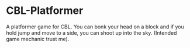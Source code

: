 # CBL-Platformer
A platformer game for CBL.
You can bonk your head on a block and if you hold jump and move to a side, you can shoot up into the sky. (Intended game mechanic trust me).